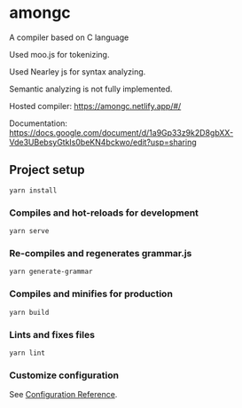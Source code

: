 # amongc

A compiler based on C language

Used moo.js for tokenizing.

Used Nearley js for syntax analyzing.

Semantic analyzing is not fully implemented.

Hosted compiler: https://amongc.netlify.app/#/

Documentation: https://docs.google.com/document/d/1a9Gp33z9k2D8gbXX-Vde3UBebsyGtkIs0beKN4bckwo/edit?usp=sharing

## Project setup
```
yarn install
```

### Compiles and hot-reloads for development
```
yarn serve
```

### Re-compiles and regenerates grammar.js
```
yarn generate-grammar
```

### Compiles and minifies for production
```
yarn build
```

### Lints and fixes files
```
yarn lint
```

### Customize configuration
See [Configuration Reference](https://cli.vuejs.org/config/).
